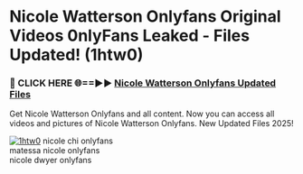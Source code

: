 # Nicole Watterson Onlyfans Original Videos 0nlyFans Leaked - Files Updated! (1htw0)

<h3>🔴 CLICK HERE 🌐==►► <a href="https://tinyurl.com/x26r9saj" rel="nofollow">Nicole Watterson Onlyfans Updated Files</a></h3>

Get Nicole Watterson Onlyfans and all content. Now you can access all videos and pictures of Nicole Watterson Onlyfans. New Updated Files 2025!

[![1htw0](https://i.imgur.com/LkgZPqh.gif)](https://tinyurl.com/x26r9saj)
nicole chi onlyfans<br>
matessa nicole onlyfans<br>
nicole dwyer onlyfans